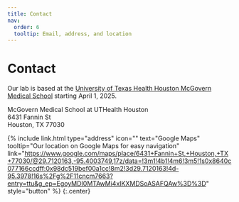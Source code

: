 ```yaml
---
title: Contact
nav:
  order: 6
  tooltip: Email, address, and location
---
```


# <i class="fas fa-envelope"></i>Contact

Our lab is based at the [University of Texas Health Houston McGovern Medical School](https://med.uth.edu/bmb/) starting April 1, 2025.

McGovern Medical School at UTHealth Houston<br/>
6431 Fannin St<br/>
Houston, TX 77030

{%
  include link.html
  type="address"
  icon=""
  text="Google Maps"
  tooltip="Our location on Google Maps for easy navigation"
  link="https://www.google.com/maps/place/6431+Fannin+St,+Houston,+TX+77030/@29.7120163,-95.4003749,17z/data=!3m1!4b1!4m6!3m5!1s0x8640c077166ccdff:0x98dc519bef00a1cc!8m2!3d29.7120163!4d-95.3978!16s%2Fg%2F11cncm7663?entry=ttu&g_ep=EgoyMDI0MTAwMi4xIKXMDSoASAFQAw%3D%3D"
  style="button"
%}
{:.center}
